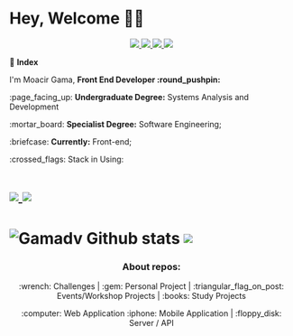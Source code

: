 <h1> 
  Hey, Welcome 🙋‍♂️
</h1>

<p align=center>
    <a
    href="https://web.whatsapp.com/send?phone=+557199292189" 
    alt="WhatsApp"
    target="blank"
  >
    <img src="https://img.shields.io/badge/-WhatsApp-gray?style=flat&logo=WhatsApp&logoColor=white" />
  </a>
  <a
    href="mailto:moacirgamaleal@gmail.com" 
    alt="Outlook"
    target="blank"
  >
    <img src="https://img.shields.io/badge/-Gmail-gray?style=flat&logo=gmail&logoColor=white" />
  </a>
  <a
    href="https://www.linkedin.com/in/gama-leal/" 
    alt="LinkedIn"
    target="blank"
  >
    <img src="https://img.shields.io/badge/-LinkedIn-gray?style=flat&logo=Linkedin&logoColor=white" />
  </a>
   <a
    href="https://app.rocketseat.com.br/me/gama-leal" 
    alt="LinkedIn"
    target="blank"
  >
    <img src="https://img.shields.io/badge/Blog-Rocketseat-gray"/>
  </a>
</p>

:checkered_flag: **Index**

<p>I'm Moacir Gama, <b>Front End Developer :round_pushpin:</b></p> 
<p>:page_facing_up: <b>Undergraduate Degree:</b> Systems Analysis and Development</p>
<p>:mortar_board:   <b>Specialist Degree:</b> Software Engineering;</p> 
<p>:briefcase:      <b>Currently:</b> Front-end;</p>  

<p> :crossed_flags: Stack in Using: &nbsp;
<h1>  
  <a href="https://www.typescriptlang.org/" target="_blank"  rel="noopener noreferrer" >
    <img src="https://badgen.net/badge/-/TypeScript?icon=typescript&label&labelColor=blue&color=555555">
  </a>
  <a href="https://pt-br.reactjs.org/docs/getting-started.html" target="_blank"  rel="noopener noreferrer">
    <img src="https://badges.aleen42.com/src/react.svg">
  </a>
 </h1>
</p>

<h1> 
  <!-- Change the `github-readme-stats.anuraghazra1.vercel.app` to `github-readme-stats.vercel.app`  -->
  <img align="center" src="https://github-readme-stats.vercel.app/api?username=gamadv&show_icons=true&include_all_commits=true&count_private=true&theme=prussian" alt="Gamadv Github stats" />
  <img align="center" src="https://github-readme-stats.vercel.app/api/top-langs/?username=gamadv&layout=compact&theme=prussian" />
</h1>



<h3 align=center> About repos: </h3>

<div align=center>
  <p> :wrench: Challenges | :gem:  Personal Project | :triangular_flag_on_post: Events/Workshop Projects | :books: Study Projects </p> 
   <p align=center> :computer: Web Application  :iphone:  Mobile Application | :floppy_disk: Server / API</p>
</div>
